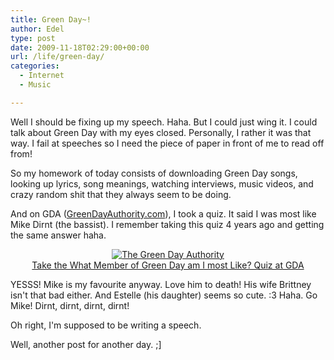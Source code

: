 ```yaml
---
title: Green Day~!
author: Edel
type: post
date: 2009-11-18T02:29:00+00:00
url: /life/green-day/
categories:
  - Internet
  - Music

---
```

Well I should be fixing up my speech. Haha. But I could just wing it. I could talk about Green Day with my eyes closed. Personally, I rather it was that way. I fail at speeches so I need the piece of paper in front of me to read off from!

So my homework of today consists of downloading Green Day songs, looking up lyrics, song meanings, watching interviews, music videos, and crazy random shit that they always seem to be doing.

And on GDA ([GreenDayAuthority.com][1]), I took a quiz. It said I was most like Mike Dirnt (the bassist). I remember taking this quiz 4 years ago and getting the same answer haha.

<div align="center">
  <a class="external" href="http://www.greendayauthority.com"><img src="http://www.greendayauthority.com/site_images/iammostlikemike.gif" border="0" alt="The Green Day Authority" /></a><br /> <a class="external" href="http://www.greendayauthority.com">Take the What Member of Green Day am I most Like? Quiz at GDA</a>
</div>

YESSS! Mike is my favourite anyway. Love him to death! His wife Brittney isn't that bad either. And Estelle (his daughter) seems so cute. :3 Haha. Go Mike! Dirnt, dirnt, dirnt, dirnt!

Oh right, I'm supposed to be writing a speech.
  
Well, another post for another day. ;]




 [1]: http://greendayauthority.com